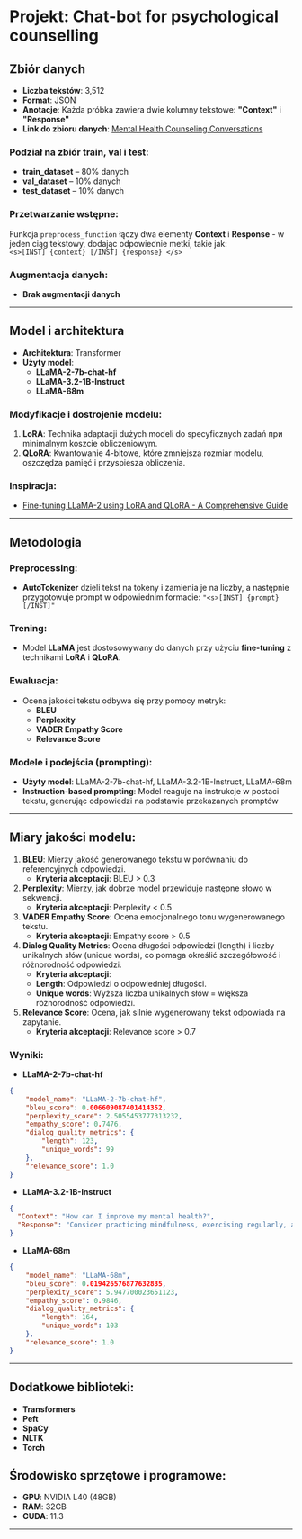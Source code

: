 # Projekt: Chat-bot for psychological counselling

## Zbiór danych
- **Liczba tekstów**: 3,512
- **Format**: JSON
- **Anotacje**: Każda próbka zawiera dwie kolumny tekstowe: **"Context"** i **"Response"**
- **Link do zbioru danych**: [Mental Health Counseling Conversations](https://huggingface.co/datasets/Amod/mental_health_counseling_conversations)

### Podział na zbiór train, val i test:
- **train_dataset** – 80% danych
- **val_dataset** – 10% danych
- **test_dataset** – 10% danych

### Przetwarzanie wstępne:
Funkcja `preprocess_function` łączy dwa elementy  **Context** i **Response** - w jeden ciąg tekstowy, dodając odpowiednie metki, takie jak:  
`<s>[INST] {context} [/INST] {response} </s>`

### Augmentacja danych:
- **Brak augmentacji danych**

---

## Model i architektura
- **Architektura**: Transformer
- **Użyty model**: 
  - **LLaMA-2-7b-chat-hf**
  - **LLaMA-3.2-1B-Instruct**
  - **LLaMA-68m**

### Modyfikacje i dostrojenie modelu:
1. **LoRA**: Technika adaptacji dużych modeli do specyficznych zadań при minimalnym koszcie obliczeniowym.
2. **QLoRA**: Kwantowanie 4-bitowe, które zmniejsza rozmiar modelu, oszczędza pamięć i przyspiesza obliczenia.

### Inspiracja:
- [Fine-tuning LLaMA-2 using LoRA and QLoRA - A Comprehensive Guide](https://medium.com/@harsh.vardhan7695/fine-tuning-llama-2-using-lora-and-qlora-a-comprehensive-guide-fd2260f0aa5f)

---

## Metodologia

### Preprocessing:
- **AutoTokenizer** dzieli tekst na tokeny i zamienia je na liczby, a następnie przygotowuje prompt w odpowiednim formacie:
  `"<s>[INST] {prompt} [/INST]"`

### Trening:
- Model **LLaMA** jest dostosowywany do danych przy użyciu **fine-tuning** z technikami **LoRA** i **QLoRA**.

### Ewaluacja:
- Ocena jakości tekstu odbywa się przy pomocy metryk:
  - **BLEU**
  - **Perplexity**
  - **VADER Empathy Score**
  - **Relevance Score**

### Modele i podejścia (prompting):
- **Użyty model**: LLaMA-2-7b-chat-hf, LLaMA-3.2-1B-Instruct, LLaMA-68m
- **Instruction-based prompting**: Model reaguje na instrukcje w postaci tekstu, generując odpowiedzi na podstawie przekazanych promptów

---

## Miary jakości modelu:
1. **BLEU**: Mierzy jakość generowanego tekstu w porównaniu do referencyjnych odpowiedzi.
   - **Kryteria akceptacji**: BLEU > 0.3
2. **Perplexity**: Mierzy, jak dobrze model przewiduje następne słowo w sekwencji.
   - **Kryteria akceptacji**: Perplexity < 0.5
3. **VADER Empathy Score**: Ocena emocjonalnego tonu wygenerowanego tekstu.
   - **Kryteria akceptacji**: Empathy score > 0.5
4. **Dialog Quality Metrics**: Ocena długości odpowiedzi (length) i liczby unikalnych słów (unique words), 
co pomaga określić szczegółowość i różnorodność odpowiedzi.
   - **Kryteria akceptacji**: 
   - **Length**: Odpowiedzi o odpowiedniej długości. 
   - **Unique words**: Wyższa liczba unikalnych słów = większa różnorodność odpowiedzi.
5. **Relevance Score**: Ocena, jak silnie wygenerowany tekst odpowiada na zapytanie.
   - **Kryteria akceptacji**: Relevance score > 0.7

### Wyniki:
- **LLaMA-2-7b-chat-hf**
```json
{
    "model_name": "LLaMA-2-7b-chat-hf",
    "bleu_score": 0.006609087401414352,
    "perplexity_score": 2.5055453777313232,
    "empathy_score": 0.7476,
    "dialog_quality_metrics": {
        "length": 123,
        "unique_words": 99
    },
    "relevance_score": 1.0
}
```
- **LLaMA-3.2-1B-Instruct**
```json
{
  "Context": "How can I improve my mental health?",
  "Response": "Consider practicing mindfulness, exercising regularly, and speaking with a therapist."
}
```
- **LLaMA-68m**
```json
{
    "model_name": "LLaMA-68m",
    "bleu_score": 0.019426576877632835,
    "perplexity_score": 5.947700023651123,
    "empathy_score": 0.9846,
    "dialog_quality_metrics": {
        "length": 164,
        "unique_words": 103
    },
    "relevance_score": 1.0
}
```
---

## Dodatkowe biblioteki:
- **Transformers**
- **Peft**
- **SpaCy**
- **NLTK**
- **Torch**

## Środowisko sprzętowe i programowe:
- **GPU**: NVIDIA L40 (48GB)
- **RAM**: 32GB
- **CUDA**: 11.3
---
